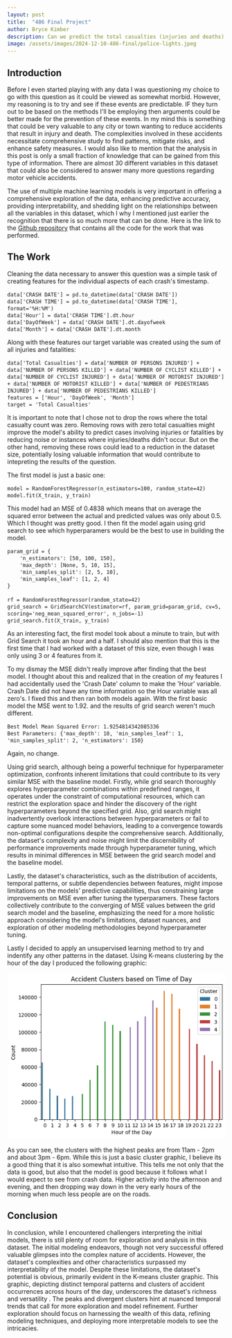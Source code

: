 ```yaml
---
layout: post
title:  "486 Final Project"
author: Bryce Kimber
description: Can we predict the total casualties (injuries and deaths) based on the time the accident happens?
image: /assets/images/2024-12-10-486-final/police-lights.jpeg
---
```


## Introduction

Before I even started playing with any data I was questioning my choice to go with this question as it could be viewed as somewhat morbid. However, my reasoning is to try and see if these events are predictable. IF they turn out to be based on the methods I'll be employing then arguments could be better made for the prevention of these events. In my mind this is something that could be very valuable to any city or town wanting to reduce accidents that result in injury and death. The complexities involved in these accidents necessitate comprehensive study to find patterns, mitigate risks, and enhance safety measures. I would also like to mention that the analysis in this post is only a small fraction of knowledge that can be gained from this type of information. There are almost 30 different variables in this dataset that could also be considered to answer many more questions regarding motor vehicle accidents.

The use of multiple machine learning models is very important in offering a comprehensive exploration of the data, enhancing predictive accuracy, providing interpretability, and shedding light on the relationships between all the variables in this dataset, which I why I mentioned just earlier the recognition that there is so much more that can be done. Here is the link to the [Github repository](https://github.com/bkimber99/486_final) that contains all the code for the work that was performed.

## The Work

Cleaning the data necessary to answer this question was a simple task of creating features for the individual aspects of each crash's timestamp.
```
data['CRASH DATE'] = pd.to_datetime(data['CRASH DATE'])
data['CRASH TIME'] = pd.to_datetime(data['CRASH TIME'], format='%H:%M')
data['Hour'] = data['CRASH TIME'].dt.hour
data['DayOfWeek'] = data['CRASH DATE'].dt.dayofweek
data['Month'] = data['CRASH DATE'].dt.month
```
Along with these features our target variable was created using the sum of all injuries and fatalities:
```
data['Total Casualties'] = data['NUMBER OF PERSONS INJURED'] + data['NUMBER OF PERSONS KILLED'] + data['NUMBER OF CYCLIST KILLED'] + data['NUMBER OF CYCLIST INJURED'] + data['NUMBER OF MOTORIST INJURED'] + data['NUMBER OF MOTORIST KILLED'] + data['NUMBER OF PEDESTRIANS INJURED'] + data['NUMBER OF PEDESTRIANS KILLED']
features = ['Hour', 'DayOfWeek', 'Month']
target = 'Total Casualties'
```
It is important to note that I chose not to drop the rows where the total casualty count was zero. Removing rows with zero total casualties might improve the model's ability to predict cases involving injuries or fatalities by reducing noise or instances where injuries/deaths didn't occur. But on the other hand, removing these rows could lead to a reduction in the dataset size, potentially losing valuable information that would contribute to intepreting the results of the question.

The first model is just a basic one:
```
model = RandomForestRegressor(n_estimators=100, random_state=42)
model.fit(X_train, y_train)
```
This model had an MSE of 0.4838 which means that on average the squared error between the actual and predicted values was only about 0.5. Which I thought was pretty good. I then fit the model again using grid search to see which hyperparamers would be the best to use in building the model.
```
param_grid = {
    'n_estimators': [50, 100, 150],
    'max_depth': [None, 5, 10, 15],
    'min_samples_split': [2, 5, 10],
    'min_samples_leaf': [1, 2, 4]
}

rf = RandomForestRegressor(random_state=42)
grid_search = GridSearchCV(estimator=rf, param_grid=param_grid, cv=5, scoring='neg_mean_squared_error', n_jobs=-1)
grid_search.fit(X_train, y_train)
```
As an interesting fact, the first model took about a minute to train, but with Grid Search it took an hour and a half. I should also mention that this is the first time that I had worked with a dataset of this size, even though I was only using 3 or 4 features from it.

To my dismay the MSE didn't really improve after finding that the best model. I thought about this and realized that in the creation of my features I had accidentally used the 'Crash Date' column to make the 'Hour' variable. Crash Date did not have any time information so the Hour variable was all zero's. I fixed this and then ran both models again. With the first basic model the MSE went to 1.92. and the results of grid search weren't much different.
```
Best Model Mean Squared Error: 1.9254814342085336
Best Parameters: {'max_depth': 10, 'min_samples_leaf': 1, 'min_samples_split': 2, 'n_estimators': 150}
```
Again, no change.

Using grid search, although being a powerful technique for hyperparameter optimization, confronts inherent limitations that could contribute to its very similar MSE with the baseline model. Firstly, while grid search thoroughly explores hyperparameter combinations within predefined ranges, it operates under the constraint of computational resources, which can restrict the exploration space and hinder the discovery of the right hyperparameters beyond the specified grid. Also, grid search might inadvertently overlook interactions between hyperparameters or fail to capture some nuanced model behaviors, leading to a convergence towards non-optimal configurations despite the comprehensive search. Additionally, the dataset's complexity and noise might limit the discernibility of performance improvements made through hyperparameter tuning, which results in minimal differences in MSE between the grid search model and the baseline model. 

Lastly, the dataset's characteristics, such as the distribution of accidents, temporal patterns, or subtle dependencies between features, might impose limitations on the models' predictive capabilities, thus constraining large improvements on MSE even after tuning the typerparamers. These factors collectively contribute to the converging of MSE values between the grid search model and the baseline, emphasizing the need for a more holistic approach considering the model's limitations, dataset nuances, and exploration of other modeling methodologies beyond hyperparameter tuning.

Lastly I decided to apply an unsupervised learning method to try and indentify any other patterns in the dataset. Using K-means clustering by the hour of the day I produced the following graphic:

![Figure](https://raw.githubusercontent.com/bkimber99/my386blog/main/assets/images/2024-12-10-486-final/output.png)

As you can see, the clusters with the highest peaks are from 11am - 2pm and about 3pm - 6pm. While this is just a basic cluster graphic, I believe its a good thing that it is also somewhat intuitive. This tells me not only that the data is good, but also that the model is good because it follows what I would expect to see from crash data. Higher activity into the afternoon and evening, and then dropping way down in the very early hours of the morning when much less people are on the roads.

## Conclusion

In conclusion, while I encountered challengers interpreting the initial models, there is still plenty of room for exploration and analysis in this dataset. The initial modeling endeavors, though not very successful offered valuable glimpses into the complex nature of accidents. However, the dataset's complexities and other characteristics surpassed my interpretability of the model. Despite these limitations, the dataset's potential is obvious, primarily evident in the K-means cluster graphic. This graphic, depicting distinct temporal patterns and clusters of accident occurrences across hours of the day, underscores the dataset's richness and versatility . The peaks and divergent clusters hint at nuanced temporal trends that call for more exploration and model refinement. Further exploration should focus on harnessing the wealth of this data, refining modeling techniques, and deploying more interpretable models to see the intricacies.